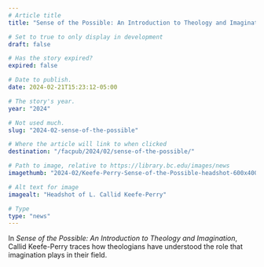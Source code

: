 ```yaml
---
# Article title
title: "Sense of the Possible: An Introduction to Theology and Imagination"

# Set to true to only display in development
draft: false

# Has the story expired?
expired: false

# Date to publish. 
date: 2024-02-21T15:23:12-05:00

# The story's year.
year: "2024"

# Not used much.
slug: "2024-02-sense-of-the-possible"

# Where the article will link to when clicked
destination: "/facpub/2024/02/sense-of-the-possible/"

# Path to image, relative to https://library.bc.edu/images/news
imagethumb: "2024-02/Keefe-Perry-Sense-of-the-Possible-headshot-600x400.jpg"

# Alt text for image
imagealt: "Headshot of L. Callid Keefe-Perry"

# Type
type: "news"
---
```


In <em>Sense of the Possible: An Introduction to Theology and Imagination</em>, Callid Keefe-Perry traces how theologians have understood the role that imagination plays in their field.
